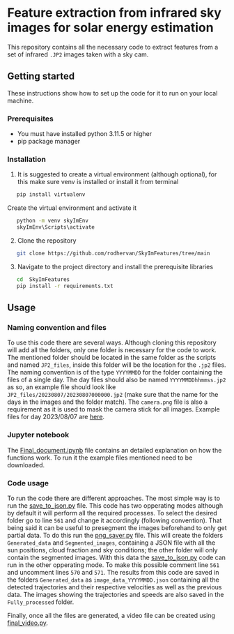 # Feature extraction from infrared sky images for solar energy estimation

This repository contains all the necessary code to extract features from a set of infrared `.JP2` images taken with a sky cam.


## Getting started

These instructions show how to set up the code for it to run on your local machine.

### Prerequisites

- You must have installed python 3.11.5 or higher
- pip package manager

### Installation

1. It is suggested to create a virtual environment (although optional), for this make sure venv is installed or install it from terminal
```bash
   pip install virtualenv
```
Create the virtual environment and activate it
```bash
   python -m venv skyImEnv
   skyImEnv\Scripts\activate
```

2. Clone the repository
```bash
   git clone https://github.com/rodhervan/SkyImFeatures/tree/main
```

3. Navigate to the project directory and install the prerequisite libraries
```bash
   cd  SkyImFeatures
   pip install -r requirements.txt
```
## Usage

### Naming convention and files
To use this code there are several ways. Although cloning this repository will add all the folders, only one folder is necessary for the code to work. The mentioned folder should be located in the same folder as the scripts and named `JP2_files`, inside this folder will be the location for the `.jp2` files. The naming convention is of the type `YYYYMMDD` for the folder containing the files of a single day. The day files should also be named `YYYYMMDDhhmmss.jp2` as so, an example file should look like `JP2_files/20230807/20230807000000.jp2` (make sure that the name for the days in the images and the folder match). The `camera.png` file is also a requirement as it is used to mask the camera stick for all images. Example files for day 2023/08/07 are [here](https://drive.google.com/file/d/1ncm2ZZ2fJwmPjt4Bf-qrUbEVnFU3xBFt/view?usp=sharing).

### Jupyter notebook

The [Final_document.ipynb](https://github.com/rodhervan/SkyImFeatures/blob/main/Final_document.ipynb) file contains an detailed explanation on how the functions work. To run it the example files mentioned need to be downloaded. 

### Code usage

To run the code there are different approaches. The most simple way is to run the  [save_to_json.py](https://github.com/rodhervan/SkyImFeatures/blob/main/save_to_json.py) file. This code has two opperating modes although by default it will perform all the required processes. To select the desired folder go to line `561` and change it accordingly (following convention). That being said it can be useful to presegment the images beforehand to only get partial data. To do this run the [png_saver.py](https://github.com/rodhervan/SkyImFeatures/blob/main/png_saver.py) file. This will create the folders `Generated_data` and `Segmented_images`, containing a JSON file with all the sun positions, cloud fraction and sky conditions; the other folder will only contain the segmented images. With this data the [save_to_json.py](https://github.com/rodhervan/SkyImFeatures/blob/main/save_to_json.py) code can run in the other opperating mode. To make this possible comment line `561` and uncomment lines `570` and `571`. The results from this code are saved in the folders `Generated_data` as `image_data_YYYYMMDD.json` containing all the detected trajectories and their respective velocities as well as the previous data. The images showing the trajectories and speeds are also saved in the `Fully_processed` folder. 

Finally, once all the files are generated, a video file can be created using [final_video.py](https://github.com/rodhervan/SkyImFeatures/blob/main/final_video.py).
